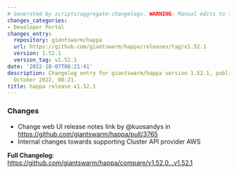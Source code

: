 ```yaml
---
# Generated by scripts/aggregate-changelogs. WARNING: Manual edits to this files will be overwritten.
changes_categories:
- Developer Portal
changes_entry:
  repository: giantswarm/happa
  url: https://github.com/giantswarm/happa/releases/tag/v1.52.1
  version: 1.52.1
  version_tag: v1.52.1
date: '2022-10-07T08:21:41'
description: Changelog entry for giantswarm/happa version 1.52.1, published on 07
  October 2022, 08:21.
title: happa release v1.52.1
---
```


<!-- Release notes generated using configuration in .github/release.yml at main -->

### Changes
* Change web UI release notes link by @kuosandys in https://github.com/giantswarm/happa/pull/3765
* Internal changes towards supporting Cluster API provider AWS

**Full Changelog**: https://github.com/giantswarm/happa/compare/v1.52.0...v1.52.1
